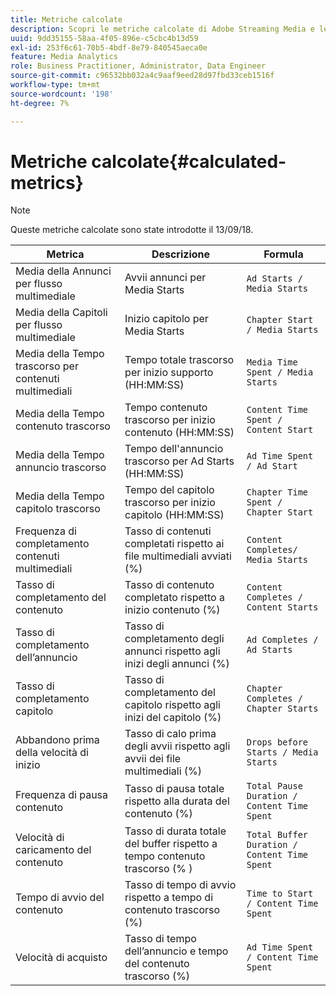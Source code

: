 ```yaml
---
title: Metriche calcolate
description: Scopri le metriche calcolate di Adobe Streaming Media e le formule metriche.
uuid: 9dd35155-58aa-4f05-896e-c5cbc4b13d59
exl-id: 253f6c61-70b5-4bdf-8e79-840545aeca0e
feature: Media Analytics
role: Business Practitioner, Administrator, Data Engineer
source-git-commit: c96532bb032a4c9aaf9eed28d97fbd33ceb1516f
workflow-type: tm+mt
source-wordcount: '198'
ht-degree: 7%

---
```


# Metriche calcolate{#calculated-metrics}

>[!NOTE]
>
>Queste metriche calcolate sono state introdotte il 13/09/18.

| Metrica | Descrizione | Formula |
|---|---|---|
| Media della Annunci per flusso multimediale | Avvii annunci per Media Starts | `Ad Starts / Media Starts` |
| Media della Capitoli per flusso multimediale | Inizio capitolo per Media Starts | `Chapter Start / Media Starts` |
| Media della Tempo trascorso per contenuti multimediali | Tempo totale trascorso per inizio supporto (HH:MM:SS) | `Media Time Spent / Media Starts` |
| Media della Tempo contenuto trascorso | Tempo contenuto trascorso per inizio contenuto (HH:MM:SS) | `Content Time Spent / Content Start` |
| Media della Tempo annuncio trascorso | Tempo dell&#39;annuncio trascorso per Ad Starts (HH:MM:SS) | `Ad Time Spent / Ad Start` |
| Media della Tempo capitolo trascorso | Tempo del capitolo trascorso per inizio capitolo (HH:MM:SS) | `Chapter Time Spent / Chapter Start` |
| Frequenza di completamento contenuti multimediali | Tasso di contenuti completati rispetto ai file multimediali avviati (%) | `Content Completes/ Media Starts` |
| Tasso di completamento del contenuto | Tasso di contenuto completato rispetto a inizio contenuto (%) | `Content Completes / Content Starts` |
| Tasso di completamento dell’annuncio | Tasso di completamento degli annunci rispetto agli inizi degli annunci (%) | `Ad Completes / Ad Starts` |
| Tasso di completamento capitolo | Tasso di completamento del capitolo rispetto agli inizi del capitolo (%) | `Chapter Completes / Chapter Starts` |
| Abbandono prima della velocità di inizio | Tasso di calo prima degli avvii rispetto agli avvii dei file multimediali (%) | `Drops before Starts / Media Starts` |
| Frequenza di pausa contenuto | Tasso di pausa totale rispetto alla durata del contenuto (%) | `Total Pause Duration / Content Time Spent` |
| Velocità di caricamento del contenuto | Tasso di durata totale del buffer rispetto a tempo contenuto trascorso (% ) | `Total Buffer Duration / Content Time Spent` |
| Tempo di avvio del contenuto | Tasso di tempo di avvio rispetto a tempo di contenuto trascorso (%) | `Time to Start / Content Time Spent` |
| Velocità di acquisto | Tasso di tempo dell’annuncio e tempo del contenuto trascorso (%) | `Ad Time Spent / Content Time Spent` |
